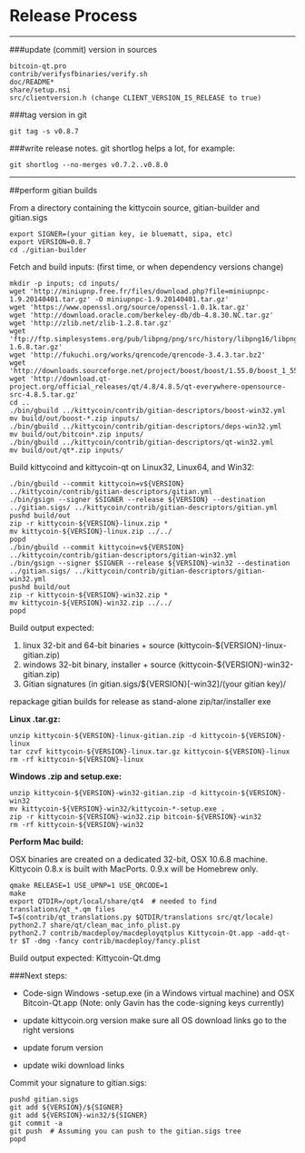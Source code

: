 Release Process
====================

* * *

###update (commit) version in sources


	bitcoin-qt.pro
	contrib/verifysfbinaries/verify.sh
	doc/README*
	share/setup.nsi
	src/clientversion.h (change CLIENT_VERSION_IS_RELEASE to true)

###tag version in git

	git tag -s v0.8.7

###write release notes. git shortlog helps a lot, for example:

	git shortlog --no-merges v0.7.2..v0.8.0

* * *

##perform gitian builds

 From a directory containing the kittycoin source, gitian-builder and gitian.sigs
  
	export SIGNER=(your gitian key, ie bluematt, sipa, etc)
	export VERSION=0.8.7
	cd ./gitian-builder

 Fetch and build inputs: (first time, or when dependency versions change)

	mkdir -p inputs; cd inputs/
	wget 'http://miniupnp.free.fr/files/download.php?file=miniupnpc-1.9.20140401.tar.gz' -O miniupnpc-1.9.20140401.tar.gz'
	wget 'https://www.openssl.org/source/openssl-1.0.1k.tar.gz'
	wget 'http://download.oracle.com/berkeley-db/db-4.8.30.NC.tar.gz'
	wget 'http://zlib.net/zlib-1.2.8.tar.gz'
	wget 'ftp://ftp.simplesystems.org/pub/libpng/png/src/history/libpng16/libpng-1.6.8.tar.gz'
	wget 'http://fukuchi.org/works/qrencode/qrencode-3.4.3.tar.bz2'
	wget 'http://downloads.sourceforge.net/project/boost/boost/1.55.0/boost_1_55_0.tar.bz2'
	wget 'http://download.qt-project.org/official_releases/qt/4.8/4.8.5/qt-everywhere-opensource-src-4.8.5.tar.gz'
	cd ..
	./bin/gbuild ../kittycoin/contrib/gitian-descriptors/boost-win32.yml
	mv build/out/boost-*.zip inputs/
	./bin/gbuild ../kittycoin/contrib/gitian-descriptors/deps-win32.yml
	mv build/out/bitcoin*.zip inputs/
	./bin/gbuild ../kittycoin/contrib/gitian-descriptors/qt-win32.yml
	mv build/out/qt*.zip inputs/

 Build kittycoind and kittycoin-qt on Linux32, Linux64, and Win32:
  
	./bin/gbuild --commit kittycoin=v${VERSION} ../kittycoin/contrib/gitian-descriptors/gitian.yml
	./bin/gsign --signer $SIGNER --release ${VERSION} --destination ../gitian.sigs/ ../kittycoin/contrib/gitian-descriptors/gitian.yml
	pushd build/out
	zip -r kittycoin-${VERSION}-linux.zip *
	mv kittycoin-${VERSION}-linux.zip ../../
	popd
	./bin/gbuild --commit kittycoin=v${VERSION} ../kittycoin/contrib/gitian-descriptors/gitian-win32.yml
	./bin/gsign --signer $SIGNER --release ${VERSION}-win32 --destination ../gitian.sigs/ ../kittycoin/contrib/gitian-descriptors/gitian-win32.yml
	pushd build/out
	zip -r kittycoin-${VERSION}-win32.zip *
	mv kittycoin-${VERSION}-win32.zip ../../
	popd

  Build output expected:

  1. linux 32-bit and 64-bit binaries + source (kittycoin-${VERSION}-linux-gitian.zip)
  2. windows 32-bit binary, installer + source (kittycoin-${VERSION}-win32-gitian.zip)
  3. Gitian signatures (in gitian.sigs/${VERSION}[-win32]/(your gitian key)/

repackage gitian builds for release as stand-alone zip/tar/installer exe

**Linux .tar.gz:**

	unzip kittycoin-${VERSION}-linux-gitian.zip -d kittycoin-${VERSION}-linux
	tar czvf kittycoin-${VERSION}-linux.tar.gz kittycoin-${VERSION}-linux
	rm -rf kittycoin-${VERSION}-linux

**Windows .zip and setup.exe:**

	unzip kittycoin-${VERSION}-win32-gitian.zip -d kittycoin-${VERSION}-win32
	mv kittycoin-${VERSION}-win32/kittycoin-*-setup.exe .
	zip -r kittycoin-${VERSION}-win32.zip bitcoin-${VERSION}-win32
	rm -rf kittycoin-${VERSION}-win32

**Perform Mac build:**

  OSX binaries are created on a dedicated 32-bit, OSX 10.6.8 machine.
  Kittycoin 0.8.x is built with MacPorts.  0.9.x will be Homebrew only.

	qmake RELEASE=1 USE_UPNP=1 USE_QRCODE=1
	make
	export QTDIR=/opt/local/share/qt4  # needed to find translations/qt_*.qm files
	T=$(contrib/qt_translations.py $QTDIR/translations src/qt/locale)
	python2.7 share/qt/clean_mac_info_plist.py
	python2.7 contrib/macdeploy/macdeployqtplus Kittycoin-Qt.app -add-qt-tr $T -dmg -fancy contrib/macdeploy/fancy.plist

 Build output expected: Kittycoin-Qt.dmg

###Next steps:

* Code-sign Windows -setup.exe (in a Windows virtual machine) and
  OSX Bitcoin-Qt.app (Note: only Gavin has the code-signing keys currently)

* update kittycoin.org version
  make sure all OS download links go to the right versions

* update forum version

* update wiki download links

Commit your signature to gitian.sigs:

	pushd gitian.sigs
	git add ${VERSION}/${SIGNER}
	git add ${VERSION}-win32/${SIGNER}
	git commit -a
	git push  # Assuming you can push to the gitian.sigs tree
	popd

